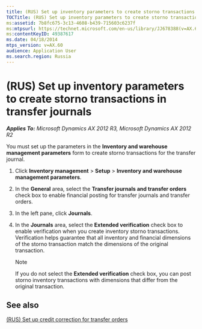 ```yaml
---
title: (RUS) Set up inventory parameters to create storno transactions in transfer journals
TOCTitle: (RUS) Set up inventory parameters to create storno transactions in transfer journals
ms:assetid: 7b8fc675-3c13-4608-b439-715603c6237f
ms:mtpsurl: https://technet.microsoft.com/en-us/library/JJ678388(v=AX.60)
ms:contentKeyID: 49387617
ms.date: 04/18/2014
mtps_version: v=AX.60
audience: Application User
ms.search.region: Russia
---
```


# (RUS) Set up inventory parameters to create storno transactions in transfer journals 


_**Applies To:** Microsoft Dynamics AX 2012 R3, Microsoft Dynamics AX 2012 R2_

You must set up the parameters in the **Inventory and warehouse management parameters** form to create storno transactions for the transfer journal.

1.  Click **Inventory management** \> **Setup** \> **Inventory and warehouse management parameters**.

2.  In the **General** area, select the **Transfer journals and transfer orders** check box to enable financial posting for transfer journals and transfer orders.

3.  In the left pane, click **Journals**.

4.  In the **Journals** area, select the **Extended verification** check box to enable verification when you create inventory storno transactions. Verification helps guarantee that all inventory and financial dimensions of the storno transaction match the dimensions of the original transaction.
    

    > [!NOTE]
    > <P>If you do not select the <STRONG>Extended verification</STRONG> check box, you can post storno inventory transactions with dimensions that differ from the original transaction.</P>



## See also

[(RUS) Set up credit correction for transfer orders](rus-set-up-credit-correction-for-transfer-orders.md)

  


